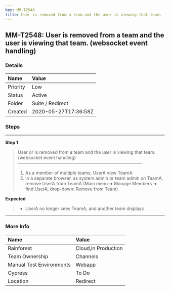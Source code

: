 ```yaml
---
key: MM-T2548
title: User is removed from a team and the user is viewing that team. (websocket event handling)
---
```


## MM-T2548: User is removed from a team and the user is viewing that team. (websocket event handling)

### Details

| Name     | Value                |
| :------- | :------------------- |
| Priority | Low                  |
| Status   | Active               |
| Folder   | Suite / Redirect     |
| Created  | 2020-05-27T17:36:58Z |

### Steps

<hr/>

**Step 1**

> <article>User or is removed from a team and the user is viewing that team. (websocket event handling)<br>————————————————————————————<ol><li>As a member of multiple teams, UserA view TeamA</li><li>In a separate browser, as system admin or team admin on TeamA, remove UserA from TeamA (Main menu ➜ Manage Members ➜ find UserA, drop-down: Remove from Team)</li></ol></article>

**Expected**

> <article><ul><li>UserA no longer sees TeamA, and another team displays</li></ul></article>

<hr/>

### More Info

| Name                     | Value               |
| :----------------------- | :------------------ |
| Rainforest               | Cloud,in Production |
| Team Ownership           | Channels            |
| Manual Test Environments | Webapp              |
| Cypress                  | To Do               |
| Location                 | Redirect            |
